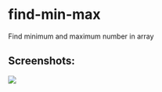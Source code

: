 # find-min-max
Find minimum and maximum number in array

## Screenshots:
![](https://github.com/lvcc-dsa/Students/blob/master/BSIS/Bernardino-Eldrin/find-min-max/img/1.PNG)
